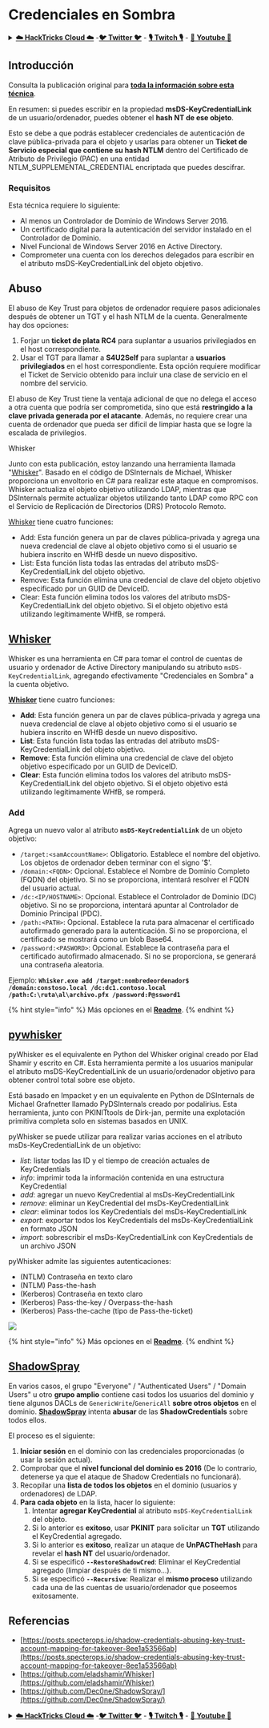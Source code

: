 # Credenciales en Sombra

<details>

<summary><a href="https://cloud.hacktricks.xyz/pentesting-cloud/pentesting-cloud-methodology"><strong>☁️ HackTricks Cloud ☁️</strong></a> -<a href="https://twitter.com/hacktricks_live"><strong>🐦 Twitter 🐦</strong></a> - <a href="https://www.twitch.tv/hacktricks_live/schedule"><strong>🎙️ Twitch 🎙️</strong></a> - <a href="https://www.youtube.com/@hacktricks_LIVE"><strong>🎥 Youtube 🎥</strong></a></summary>

* ¿Trabajas en una **empresa de ciberseguridad**? ¿Quieres ver tu **empresa anunciada en HackTricks**? ¿O quieres tener acceso a la **última versión de PEASS o descargar HackTricks en PDF**? ¡Consulta los [**PLANES DE SUSCRIPCIÓN**](https://github.com/sponsors/carlospolop)!
* Descubre [**The PEASS Family**](https://opensea.io/collection/the-peass-family), nuestra colección exclusiva de [**NFTs**](https://opensea.io/collection/the-peass-family)
* Obtén el [**swag oficial de PEASS y HackTricks**](https://peass.creator-spring.com)
* **Únete al** [**💬**](https://emojipedia.org/speech-balloon/) [**grupo de Discord**](https://discord.gg/hRep4RUj7f) o al [**grupo de Telegram**](https://t.me/peass) o **sígueme** en **Twitter** [**🐦**](https://github.com/carlospolop/hacktricks/tree/7af18b62b3bdc423e11444677a6a73d4043511e9/\[https:/emojipedia.org/bird/README.md)[**@carlospolopm**](https://twitter.com/hacktricks_live)**.**
* **Comparte tus trucos de hacking enviando PRs al [repositorio de hacktricks](https://github.com/carlospolop/hacktricks) y al [repositorio de hacktricks-cloud](https://github.com/carlospolop/hacktricks-cloud)**.

</details>

## Introducción <a href="#3f17" id="3f17"></a>

Consulta la publicación original para [**toda la información sobre esta técnica**](https://posts.specterops.io/shadow-credentials-abusing-key-trust-account-mapping-for-takeover-8ee1a53566ab).

En resumen: si puedes escribir en la propiedad **msDS-KeyCredentialLink** de un usuario/ordenador, puedes obtener el **hash NT de ese objeto**.

Esto se debe a que podrás establecer credenciales de autenticación de clave pública-privada para el objeto y usarlas para obtener un **Ticket de Servicio especial que contiene su hash NTLM** dentro del Certificado de Atributo de Privilegio (PAC) en una entidad NTLM\_SUPPLEMENTAL\_CREDENTIAL encriptada que puedes descifrar.

### Requisitos <a href="#2de4" id="2de4"></a>

Esta técnica requiere lo siguiente:

* Al menos un Controlador de Dominio de Windows Server 2016.
* Un certificado digital para la autenticación del servidor instalado en el Controlador de Dominio.
* Nivel Funcional de Windows Server 2016 en Active Directory.
* Comprometer una cuenta con los derechos delegados para escribir en el atributo msDS-KeyCredentialLink del objeto objetivo.

## Abuso

El abuso de Key Trust para objetos de ordenador requiere pasos adicionales después de obtener un TGT y el hash NTLM de la cuenta. Generalmente hay dos opciones:

1. Forjar un **ticket de plata RC4** para suplantar a usuarios privilegiados en el host correspondiente.
2. Usar el TGT para llamar a **S4U2Self** para suplantar a **usuarios privilegiados** en el host correspondiente. Esta opción requiere modificar el Ticket de Servicio obtenido para incluir una clase de servicio en el nombre del servicio.

El abuso de Key Trust tiene la ventaja adicional de que no delega el acceso a otra cuenta que podría ser comprometida, sino que está **restringido a la clave privada generada por el atacante**. Además, no requiere crear una cuenta de ordenador que pueda ser difícil de limpiar hasta que se logre la escalada de privilegios.

Whisker

Junto con esta publicación, estoy lanzando una herramienta llamada "[Whisker](https://github.com/eladshamir/Whisker)". Basado en el código de DSInternals de Michael, Whisker proporciona un envoltorio en C# para realizar este ataque en compromisos. Whisker actualiza el objeto objetivo utilizando LDAP, mientras que DSInternals permite actualizar objetos utilizando tanto LDAP como RPC con el Servicio de Replicación de Directorios (DRS) Protocolo Remoto.

[Whisker](https://github.com/eladshamir/Whisker) tiene cuatro funciones:

* Add: Esta función genera un par de claves pública-privada y agrega una nueva credencial de clave al objeto objetivo como si el usuario se hubiera inscrito en WHfB desde un nuevo dispositivo.
* List: Esta función lista todas las entradas del atributo msDS-KeyCredentialLink del objeto objetivo.
* Remove: Esta función elimina una credencial de clave del objeto objetivo especificado por un GUID de DeviceID.
* Clear: Esta función elimina todos los valores del atributo msDS-KeyCredentialLink del objeto objetivo. Si el objeto objetivo está utilizando legítimamente WHfB, se romperá.

## [Whisker](https://github.com/eladshamir/Whisker) <a href="#7e2e" id="7e2e"></a>

Whisker es una herramienta en C# para tomar el control de cuentas de usuario y ordenador de Active Directory manipulando su atributo `msDS-KeyCredentialLink`, agregando efectivamente "Credenciales en Sombra" a la cuenta objetivo.

[**Whisker**](https://github.com/eladshamir/Whisker) tiene cuatro funciones:

* **Add**: Esta función genera un par de claves pública-privada y agrega una nueva credencial de clave al objeto objetivo como si el usuario se hubiera inscrito en WHfB desde un nuevo dispositivo.
* **List**: Esta función lista todas las entradas del atributo msDS-KeyCredentialLink del objeto objetivo.
* **Remove**: Esta función elimina una credencial de clave del objeto objetivo especificado por un GUID de DeviceID.
* **Clear**: Esta función elimina todos los valores del atributo msDS-KeyCredentialLink del objeto objetivo. Si el objeto objetivo está utilizando legítimamente WHfB, se romperá.

### Add

Agrega un nuevo valor al atributo **`msDS-KeyCredentialLink`** de un objeto objetivo:

* `/target:<samAccountName>`: Obligatorio. Establece el nombre del objetivo. Los objetos de ordenador deben terminar con el signo '$'.
* `/domain:<FQDN>`: Opcional. Establece el Nombre de Dominio Completo (FQDN) del objetivo. Si no se proporciona, intentará resolver el FQDN del usuario actual.
* `/dc:<IP/HOSTNAME>`: Opcional. Establece el Controlador de Dominio (DC) objetivo. Si no se proporciona, intentará apuntar al Controlador de Dominio Principal (PDC).
* `/path:<PATH>`: Opcional. Establece la ruta para almacenar el certificado autofirmado generado para la autenticación. Si no se proporciona, el certificado se mostrará como un blob Base64.
* `/password:<PASWORD>`: Opcional. Establece la contraseña para el certificado autofirmado almacenado. Si no se proporciona, se generará una contraseña aleatoria.

Ejemplo: **`Whisker.exe add /target:nombredeordenador$ /domain:constoso.local /dc:dc1.contoso.local /path:C:\ruta\al\archivo.pfx /password:P@ssword1`**

{% hint style="info" %}
Más opciones en el [**Readme**](https://github.com/eladshamir/Whisker).
{% endhint %}
## [pywhisker](https://github.com/ShutdownRepo/pywhisker) <a href="#7e2e" id="7e2e"></a>

pyWhisker es el equivalente en Python del Whisker original creado por Elad Shamir y escrito en C#. Esta herramienta permite a los usuarios manipular el atributo msDS-KeyCredentialLink de un usuario/ordenador objetivo para obtener control total sobre ese objeto.

Está basado en Impacket y en un equivalente en Python de DSInternals de Michael Grafnetter llamado PyDSInternals creado por podalirius.
Esta herramienta, junto con PKINITtools de Dirk-jan, permite una explotación primitiva completa solo en sistemas basados en UNIX.

pyWhisker se puede utilizar para realizar varias acciones en el atributo msDs-KeyCredentialLink de un objetivo:

- *list*: listar todas las ID y el tiempo de creación actuales de KeyCredentials
- *info*: imprimir toda la información contenida en una estructura KeyCredential
- *add*: agregar un nuevo KeyCredential al msDs-KeyCredentialLink
- *remove*: eliminar un KeyCredential del msDs-KeyCredentialLink
- *clear*: eliminar todos los KeyCredentials del msDs-KeyCredentialLink
- *export*: exportar todos los KeyCredentials del msDs-KeyCredentialLink en formato JSON
- *import*: sobrescribir el msDs-KeyCredentialLink con KeyCredentials de un archivo JSON

pyWhisker admite las siguientes autenticaciones:
- (NTLM) Contraseña en texto claro
- (NTLM) Pass-the-hash
- (Kerberos) Contraseña en texto claro
- (Kerberos) Pass-the-key / Overpass-the-hash
- (Kerberos) Pass-the-cache (tipo de Pass-the-ticket)

![](https://github.com/ShutdownRepo/pywhisker/blob/main/.assets/add_pfx.png)


{% hint style="info" %}
Más opciones en el [**Readme**](https://github.com/ShutdownRepo/pywhisker).
{% endhint %}

## [ShadowSpray](https://github.com/Dec0ne/ShadowSpray/)

En varios casos, el grupo "Everyone" / "Authenticated Users" / "Domain Users" u otro **grupo amplio** contiene casi todos los usuarios del dominio y tiene algunos DACLs de `GenericWrite`/`GenericAll` **sobre otros objetos** en el dominio. [**ShadowSpray**](https://github.com/Dec0ne/ShadowSpray/) intenta **abusar** de las **ShadowCredentials** sobre todos ellos.

El proceso es el siguiente:

1. **Iniciar sesión** en el dominio con las credenciales proporcionadas (o usar la sesión actual).
2. Comprobar que el **nivel funcional del dominio es 2016** (De lo contrario, detenerse ya que el ataque de Shadow Credentials no funcionará).
3. Recopilar una **lista de todos los objetos** en el dominio (usuarios y ordenadores) de LDAP.
4. **Para cada objeto** en la lista, hacer lo siguiente:
   1. Intentar **agregar KeyCredential** al atributo `msDS-KeyCredentialLink` del objeto.
   2. Si lo anterior es **exitoso**, usar **PKINIT** para solicitar un **TGT** utilizando el KeyCredential agregado.
   3. Si lo anterior es **exitoso**, realizar un ataque de **UnPACTheHash** para revelar el **hash NT** del usuario/ordenador.
   4. Si se especificó **`--RestoreShadowCred`**: Eliminar el KeyCredential agregado (limpiar después de ti mismo...).
   5. Si se especificó **`--Recursive`**: Realizar el **mismo proceso** utilizando cada una de las cuentas de usuario/ordenador que poseemos exitosamente.

## Referencias

* [https://posts.specterops.io/shadow-credentials-abusing-key-trust-account-mapping-for-takeover-8ee1a53566ab](https://posts.specterops.io/shadow-credentials-abusing-key-trust-account-mapping-for-takeover-8ee1a53566ab)
* [https://github.com/eladshamir/Whisker](https://github.com/eladshamir/Whisker)
* [https://github.com/Dec0ne/ShadowSpray/](https://github.com/Dec0ne/ShadowSpray/)

<details>

<summary><a href="https://cloud.hacktricks.xyz/pentesting-cloud/pentesting-cloud-methodology"><strong>☁️ HackTricks Cloud ☁️</strong></a> -<a href="https://twitter.com/hacktricks_live"><strong>🐦 Twitter 🐦</strong></a> - <a href="https://www.twitch.tv/hacktricks_live/schedule"><strong>🎙️ Twitch 🎙️</strong></a> - <a href="https://www.youtube.com/@hacktricks_LIVE"><strong>🎥 Youtube 🎥</strong></a></summary>

* ¿Trabajas en una **empresa de ciberseguridad**? ¿Quieres ver tu **empresa anunciada en HackTricks**? ¿O quieres tener acceso a la **última versión de PEASS o descargar HackTricks en PDF**? ¡Consulta los [**PLANES DE SUSCRIPCIÓN**](https://github.com/sponsors/carlospolop)!
* Descubre [**The PEASS Family**](https://opensea.io/collection/the-peass-family), nuestra colección de [**NFTs**](https://opensea.io/collection/the-peass-family) exclusivos.
* Obtén el [**merchandising oficial de PEASS y HackTricks**](https://peass.creator-spring.com)
* **Únete al** [**💬**](https://emojipedia.org/speech-balloon/) [**grupo de Discord**](https://discord.gg/hRep4RUj7f) o al [**grupo de Telegram**](https://t.me/peass) o **sígueme** en **Twitter** [**🐦**](https://github.com/carlospolop/hacktricks/tree/7af18b62b3bdc423e11444677a6a73d4043511e9/\[https:/emojipedia.org/bird/README.md)[**@carlospolopm**](https://twitter.com/hacktricks_live)**.**
* **Comparte tus trucos de hacking enviando PR al repositorio [hacktricks](https://github.com/carlospolop/hacktricks) y al repositorio [hacktricks-cloud](https://github.com/carlospolop/hacktricks-cloud)**.

</details>

